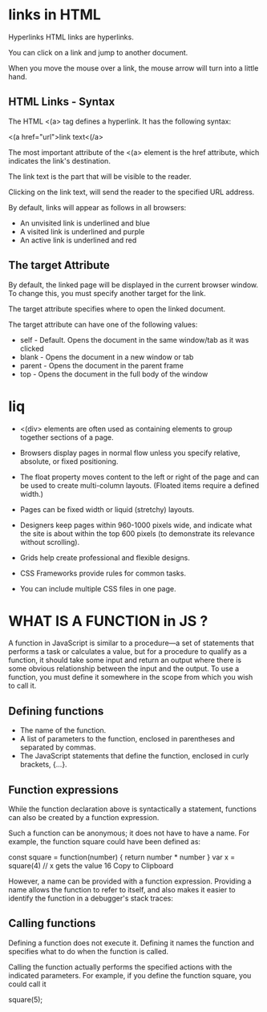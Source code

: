 # links in HTML

Hyperlinks
HTML links are hyperlinks.

You can click on a link and jump to another document.

When you move the mouse over a link, the mouse arrow will turn into a little hand.

## HTML Links - Syntax

The HTML <(a> tag defines a hyperlink. It has the following syntax:

<(a href="url">link text<(/a>

The most important attribute of the <(a> element is the href attribute, which indicates the link's destination.

The link text is the part that will be visible to the reader.

Clicking on the link text, will send the reader to the specified URL address.

By default, links will appear as follows in all browsers:

- An unvisited link is underlined and blue
- A visited link is underlined and purple
- An active link is underlined and red

## The target Attribute

By default, the linked page will be displayed in the current browser window. To change this, you must specify another target for the link.

The target attribute specifies where to open the linked document.

The target attribute can have one of the following values:

- self - Default. Opens the document in the same window/tab as it was clicked
- blank - Opens the document in a new window or tab
- parent - Opens the document in the parent frame
- top - Opens the document in the full body of the window


# liq

- <(div> elements are often used as containing elements
to group together sections of a page.

- Browsers display pages in normal flow unless you
specify relative, absolute, or fixed positioning.

- The float property moves content to the left or right
of the page and can be used to create multi-column
layouts. (Floated items require a defined width.)

- Pages can be fixed width or liquid (stretchy) layouts.

- Designers keep pages within 960-1000 pixels wide,
and indicate what the site is about within the top 600
pixels (to demonstrate its relevance without scrolling).

- Grids help create professional and flexible designs.

- CSS Frameworks provide rules for common tasks.

- You can include multiple CSS files in one page.



# WHAT IS A FUNCTION in JS ?

 A function in JavaScript is similar to a procedure—a set of statements that performs a task or calculates a value, but for a procedure to qualify as a function, it should take some input and return an output where there is some obvious relationship between the input and the output. To use a function, you must define it somewhere in the scope from which you wish to call it.

 ## Defining functions

 - The name of the function.
- A list of parameters to the function, enclosed in parentheses and separated by commas.
- The JavaScript statements that define the function, enclosed in curly brackets, {...}.

## Function expressions

While the function declaration above is syntactically a statement, functions can also be created by a function expression.

Such a function can be anonymous; it does not have to have a name. For example, the function square could have been defined as:

const square = function(number) { return number * number }
var x = square(4) // x gets the value 16
Copy to Clipboard

However, a name can be provided with a function expression. Providing a name allows the function to refer to itself, and also 
makes it easier to identify the function in a debugger's stack traces:

## Calling functions

Defining a function does not execute it. Defining it names the function and specifies what to do when the function is called.

Calling the function actually performs the specified actions with the indicated parameters. For example, if you define the function square, you could call it

square(5);